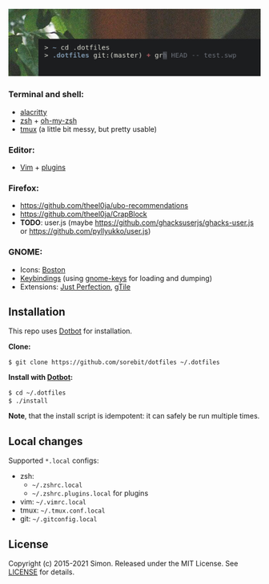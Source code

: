 ![screenshot](/bin/assets/screenshot.png)

### Terminal and shell:

- [alacritty](/alacritty.yml)
- [zsh](/zshrc) + [oh-my-zsh](/oh-my-zsh/custom/themes)
- [tmux](/tmux.conf) (a little bit messy, but pretty usable)

### Editor:

- [Vim](/vimrc) + [plugins](/vim/pack/vendor/start)

### Firefox:

- https://github.com/theel0ja/ubo-recommendations
- https://github.com/theel0ja/CrapBlock
- **TODO**: user.js (maybe https://github.com/ghacksuserjs/ghacks-user.js or https://github.com/pyllyukko/user.js)

### GNOME:

- Icons: [Boston](https://github.com/heychrisd/Boston-Icons)
- [Keybindings](keys.conf) (using [gnome-keys](/bin/gnome-keys) for loading and dumping)
- Extensions: [Just Perfection](https://extensions.gnome.org/extension/3843/just-perfection/), [gTile](https://extensions.gnome.org/extension/28/gtile/)

## Installation

This repo uses [Dotbot][dotbot] for installation.

**Clone:**

```
$ git clone https://github.com/sorebit/dotfiles ~/.dotfiles
```

**Install with [Dotbot][dotbot]:**

```shell
$ cd ~/.dotfiles
$ ./install
```

**Note**, that the install script is idempotent: it can safely be run multiple times.

## Local changes

Supported `*.local` configs:
- zsh:
  - `~/.zshrc.local`
  - `~/.zshrc.plugins.local` for plugins
- vim: `~/.vimrc.local`
- tmux: `~/.tmux.conf.local`
- git: `~/.gitconfig.local`

## License

Copyright (c) 2015-2021 Simon. Released under the MIT License. See [LICENSE](/LICENSE) for details.

[dotbot]: https://github.com/anishathalye/dotbot
